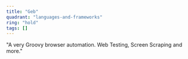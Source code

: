 ```yaml
---
title: "Geb"
quadrant: "languages-and-frameworks"
ring: "hold"
tags: []
---
```


"A very Groovy browser automation. Web Testing, Screen Scraping and more."
